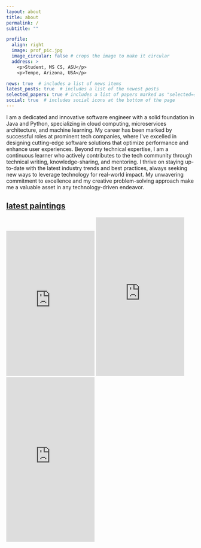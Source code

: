 ```yaml
---
layout: about
title: about
permalink: /
subtitle: ""

profile:
  align: right
  image: prof_pic.jpg
  image_circular: false # crops the image to make it circular
  address: >
    <p>Student, MS CS, ASU</p>
    <p>Tempe, Arizona, USA</p>

news: true  # includes a list of news items
latest_posts: true  # includes a list of the newest posts
selected_papers: true # includes a list of papers marked as "selected={true}"
social: true  # includes social icons at the bottom of the page
---
```


I am a dedicated and innovative software engineer with a solid foundation in Java and Python, specializing in cloud computing, microservices architecture, and machine learning. My career has been marked by successful roles at prominent tech companies, where I've excelled in designing cutting-edge software solutions that optimize performance and enhance user experiences. Beyond my technical expertise, I am a continuous learner who actively contributes to the tech community through technical writing, knowledge-sharing, and mentoring. I thrive on staying up-to-date with the latest industry trends and best practices, always seeking new ways to leverage technology for real-world impact. My unwavering commitment to excellence and my creative problem-solving approach make me a valuable asset in any technology-driven endeavor.

## <a href="\paintings">latest paintings</a>

<iframe src="https://assets.pinterest.com/ext/embed.html?id=763782418041109125" height="388" width="236" frameborder="0" scrolling="no" ></iframe>
<iframe src="https://assets.pinterest.com/ext/embed.html?id=763782418041109191" height="424" width="236" frameborder="0" scrolling="no" ></iframe>
<iframe src="https://assets.pinterest.com/ext/embed.html?id=763782418041109141" height="440" width="236" frameborder="0" scrolling="no" ></iframe>
